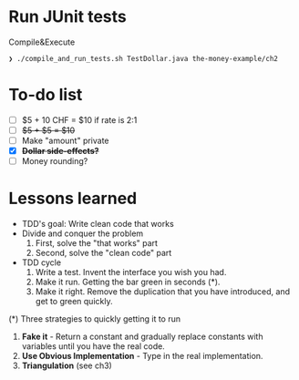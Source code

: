 # Run JUnit tests
Compile&Execute
```
❯ ./compile_and_run_tests.sh TestDollar.java the-money-example/ch2
```

# To-do list
- [ ] $5 + 10 CHF = $10 if rate is 2:1
- [ ] ~~$5 + $5 = $10~~
- [ ] Make "amount" private
- [x] **~~Dollar side-effects?~~**
- [ ] Money rounding?

# Lessons learned
- TDD's goal: Write clean code that works
- Divide and conquer the problem
  1. First, solve the "that works" part
  2. Second, solve the "clean code" part
- TDD cycle
  1. Write a test. Invent the interface you wish you had.
  2. Make it run. Getting the bar green in seconds (*).
  3. Make it right. Remove the duplication that you have introduced, and get to green quickly.


(*) Three strategies to quickly getting it to run
1. **Fake it** - Return a constant and gradually replace constants with variables until you have the real code.
2. **Use Obvious Implementation** - Type in the real implementation.
3. **Triangulation**  (see ch3)